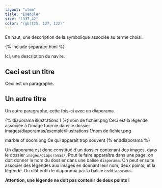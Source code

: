 ```yaml
---
layout: "item"
title: "Exemple"
size: "1337,42"
color: "rgb(125, 127, 122)"
---
```


En haut, une description de la symbolique associée au terme choisi.

{% include separator.html %}

Ici, une description du navire.

Ceci est un titre
-----------------

Ceci est un paragraphe.

Un autre titre
--------------

Un autre paragraphe, cette fois-ci avec un diaporama.

{% diaporama illustrations 1 %}
nom de fichier.png
Ceci est la légende associée à l'image fournie dans le dossier images/diaporamas/exemple/illustrations 1/nom de fichier.png

marble of doom.png
Ce qui apparaît trop souvent
{% enddiaporama %}

Un diaporama est donc constitué d'un dossier contenant des images, dans le dossier `images/diaporamas/`. Pour le faire apparaître dans une page, on doit donner le nom du dossier dans une balise `diaporama`. On peut ensuite associer des légendes aux images en donnant leur nom, deux points, et la légende. On clôt enfin le diaporama par la balise `enddiaporama`.

**Attention, une légende ne doit pas contenir de deux points !**
